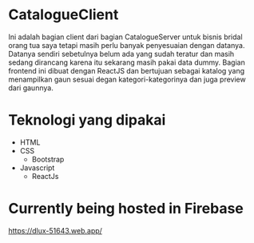 # CatalogueClient

Ini adalah bagian client dari bagian CatalogueServer untuk bisnis bridal orang tua saya tetapi masih perlu banyak penyesuaian dengan datanya. Datanya sendiri sebetulnya belum ada yang sudah teratur dan masih sedang dirancang karena itu sekarang masih pakai data dummy.
Bagian frontend ini dibuat dengan ReactJS dan bertujuan sebagai katalog yang menampilkan gaun sesuai degan kategori-kategorinya dan juga preview dari gaunnya.

# Teknologi yang dipakai
  - HTML
  - CSS
    - Bootstrap
  - Javascript
    - ReactJs
  

# Currently being hosted in Firebase
  https://dlux-51643.web.app/
